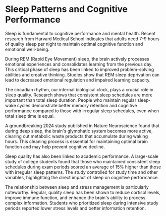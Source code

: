 # Sleep Patterns and Cognitive Performance

Sleep is fundamental to cognitive performance and mental health. Recent research from Harvard Medical School indicates that adults need 7-9 hours of quality sleep per night to maintain optimal cognitive function and emotional well-being.

During REM (Rapid Eye Movement) sleep, the brain actively processes emotional experiences and consolidates learning from the previous day. This critical phase of sleep has been linked to improved problem-solving abilities and creative thinking. Studies show that REM sleep deprivation can lead to decreased emotional regulation and impaired learning capacity.

The circadian rhythm, our internal biological clock, plays a crucial role in sleep quality. Research shows that consistent sleep schedules are more important than total sleep duration. People who maintain regular sleep-wake cycles demonstrate better memory retention and cognitive performance compared to those with irregular sleep schedules, even when total sleep time is equal.

A groundbreaking 2024 study published in Nature Neuroscience found that during deep sleep, the brain's glymphatic system becomes more active, clearing out metabolic waste products that accumulate during waking hours. This cleaning process is essential for maintaining optimal brain function and may help prevent cognitive decline.

Sleep quality has also been linked to academic performance. A large-scale study of college students found that those who maintained consistent sleep schedules during exam periods scored an average of 15% higher than those with irregular sleep patterns. The study controlled for study time and other variables, highlighting the direct impact of sleep on cognitive performance.

The relationship between sleep and stress management is particularly noteworthy. Regular, quality sleep has been shown to reduce cortisol levels, improve immune function, and enhance the brain's ability to process complex information. Students who prioritized sleep during intensive study periods reported lower stress levels and better information retention.